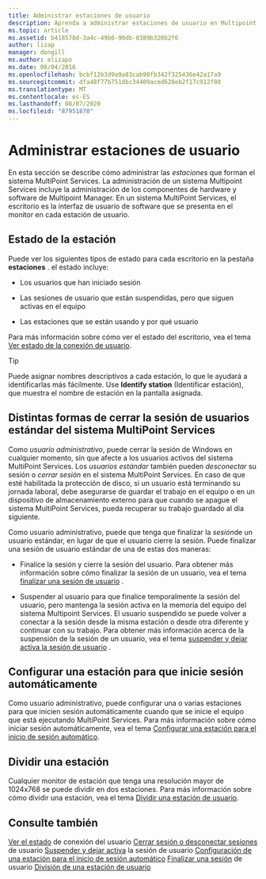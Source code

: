 ```yaml
---
title: Administrar estaciones de usuario
description: Aprenda a administrar estaciones de usuario en Multipoint Services
ms.topic: article
ms.assetid: b418578d-3a4c-49b0-90db-8389b320b2f6
author: lizap
manager: dongill
ms.author: elizapo
ms.date: 08/04/2016
ms.openlocfilehash: bcbf12b3d9a9a83cab98fb342f325436e42a17a9
ms.sourcegitcommit: dfa48f77b751dbc34409aced628eb2f17c912f08
ms.translationtype: MT
ms.contentlocale: es-ES
ms.lasthandoff: 08/07/2020
ms.locfileid: "87951870"
---
```

# <a name="manage-user-stations"></a>Administrar estaciones de usuario
En esta sección se describe cómo administrar las *estaciones* que forman el sistema MultiPoint Services. La administración de un sistema Multipoint Services incluye la administración de los componentes de hardware y software de Multipoint Manager. En un sistema MultiPoint Services, el escritorio es la interfaz de usuario de software que se presenta en el monitor en cada estación de usuario.

## <a name="station-status"></a>Estado de la estación
Puede ver los siguientes tipos de estado para cada escritorio en la pestaña **estaciones** . el estado incluye:

-   Los usuarios que han iniciado sesión

-   Las sesiones de usuario que están suspendidas, pero que siguen activas en el equipo

-   Las estaciones que se están usando y por qué usuario

Para más información sobre cómo ver el estado del escritorio, vea el tema [Ver estado de la conexión de usuario](View-User-Connection-Status.md).

>[!TIP]
> Puede asignar nombres descriptivos a cada estación, lo que le ayudará a identificarlas más fácilmente. Use **Identify station** (Identificar estación), que muestra el nombre de estación en la pantalla asignada.

## <a name="different-ways-to-log-standard-users-off-of-the-multipoint-services-system"></a>Distintas formas de cerrar la sesión de usuarios estándar del sistema MultiPoint Services
Como *usuario administrativo*, puede cerrar la sesión de Windows en cualquier momento, sin que afecte a los usuarios activos del sistema MultiPoint Services. Los *usuarios estándar* también pueden *desconectar* su sesión o *cerrar sesión* en el sistema MultiPoint Services. En caso de que esté habilitada la protección de disco, si un usuario está terminando su jornada laboral, debe asegurarse de guardar el trabajo en el equipo o en un dispositivo de almacenamiento externo para que cuando se apague el sistema MultiPoint Services, pueda recuperar su trabajo guardado al día siguiente.

Como usuario administrativo, puede que tenga que finalizar la *sesión*de un usuario estándar, en lugar de que el usuario cierre la sesión. Puede finalizar una sesión de usuario estándar de una de estas dos maneras:

-   Finalice la sesión y cierre la sesión del usuario. Para obtener más información sobre cómo finalizar la sesión de un usuario, vea el tema [finalizar una sesión de usuario](End-a-User-Session.md) .

-   Suspender al usuario para que finalice temporalmente la sesión del usuario, pero mantenga la sesión activa en la memoria del equipo del sistema Multipoint Services. El usuario suspendido se puede volver a conectar a la sesión desde la misma estación o desde otra diferente y continuar con su trabajo. Para obtener más información acerca de la suspensión de la sesión de un usuario, vea el tema [suspender y dejar activa la sesión de usuario](Suspend-and-Leave-User-Session-Active.md) .

## <a name="set-a-station-to-automatically-log-on"></a>Configurar una estación para que inicie sesión automáticamente
Como usuario administrativo, puede configurar una o varias estaciones para que inicien sesión automáticamente cuando que se inicie el equipo que está ejecutando MultiPoint Services. Para más información sobre cómo iniciar sesión automáticamente, vea el tema [Configurar una estación para el inicio de sesión automático](Set-up-a-Station-for-Automatic-Logon.md).

## <a name="split-a-station"></a>Dividir una estación
Cualquier monitor de estación que tenga una resolución mayor de 1024x768 se puede dividir en dos estaciones. Para más información sobre cómo dividir una estación, vea el tema [Dividir una estación de usuario](Split-a-User-Station.md).

## <a name="see-also"></a>Consulte también
[Ver el estado](View-User-Connection-Status.md) 
 de conexión del usuario [Cerrar sesión o desconectar sesiones](Log-off-or-Disconnect-User-Sessions.md) 
 de usuario [Suspender y dejar activa](Suspend-and-Leave-User-Session-Active.md) 
 la sesión de usuario [Configuración de una estación para el inicio de sesión automático](Set-up-a-Station-for-Automatic-Logon.md) 
 [Finalizar una sesión](End-a-User-Session.md) 
 de usuario [División de una estación de usuario](Split-a-User-Station.md)